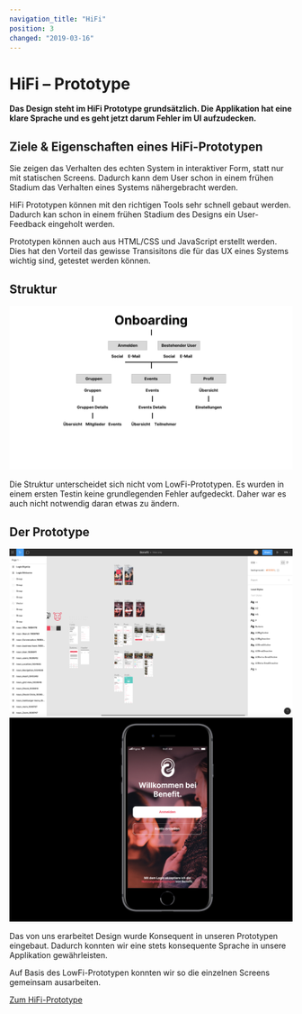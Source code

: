 ```yaml
---
navigation_title: "HiFi"
position: 3
changed: "2019-03-16"
---
```


# HiFi – Prototype
**Das Design steht im HiFi Prototype grundsätzlich. Die Applikation hat eine klare Sprache und es geht jetzt darum Fehler im UI aufzudecken.**

## Ziele & Eigenschaften eines HiFi-Prototypen
Sie zeigen das Verhalten des echten System in interaktiver Form,  statt nur mit statischen Screens. Dadurch kann dem User schon in einem frühen Stadium das Verhalten eines Systems nähergebracht werden.

 HiFi Prototypen können mit den richtigen Tools sehr schnell gebaut werden. Dadurch kan schon in einem frühen Stadium des Designs ein User-Feedback eingeholt werden.
 
Prototypen können auch aus HTML/CSS und JavaScript erstellt werden. Dies hat den Vorteil das gewisse Transisitons die für das UX eines Systems wichtig sind, getestet werden können.



## Struktur

![User Flow](_media/Flow_Chart.png)

Die Struktur unterscheidet sich nicht vom LowFi-Prototypen. Es wurden in einem ersten Testin keine grundlegenden Fehler aufgedeckt. Daher war es auch nicht notwendig daran etwas zu ändern.

## Der Prototype

![Figma](_media/figma.png)
![HiFi](_media/proto.png)

Das von uns erarbeitet Design wurde Konsequent in unseren Prototypen eingebaut. Dadurch konnten wir eine stets konsequente Sprache in unsere Applikation gewährleisten.

Auf Basis des LowFi-Prototypen konnten wir so die einzelnen Screens gemeinsam ausarbeiten.


[Zum HiFi-Prototype](https://www.figma.com/proto/RECJuTUBg0xR3bLLu1yByFAr/Benefit?node-id=92%3A649&scaling=scale-down)










